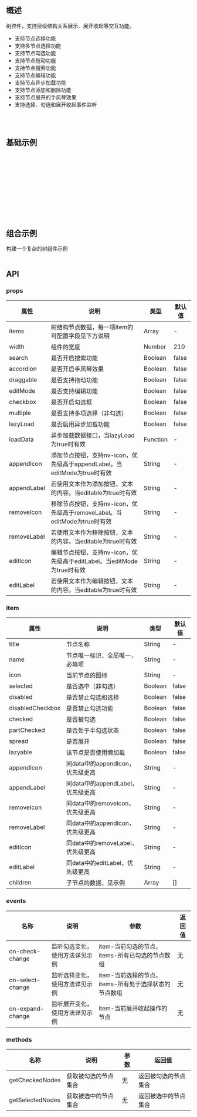 
## 概述

树控件，支持层级结构关系展示、展开收起等交互功能。

<ul>
    <li>支持节点选择功能</li>
    <li>支持多节点选择功能</li>
    <li>支持节点勾选功能</li>
    <li>支持节点拖动功能</li>
    <li>支持节点搜索功能</li>
    <li>支持节点编辑功能</li>
    <li>支持节点异步加载功能</li>
    <li>支持节点添加和删除功能</li>
    <li>支持节点展开的手风琴效果</li>
    <li>支持选择、勾选和展开收起事件监听</li>
</ul>
<br/>
<br/>

## 基础示例

<br/>
<br/>

<template>
    <Card>
        <p class="card-title">基础用法示例</p>
        <template>
            <div class="nv-tree-doc">
                <div class="example">
                    <normalSaTreeExample/>
                </div>
            </div>
        </template>
        <br/>
        <br/>
        <nv-code :content="normalSaTreeExampleCode">
        </nv-code>
    </Card>
</template>

<br/>
<br/>

<template>
    <Card>
        <p class="card-title">Checkbox用法示例</p>
        <template>
            <div class="nv-tree-doc">
                <div class="example">
                    <checkedSaTreeExample/>
                </div>
            </div>
        </template>
        <br/>
        <br/>
        <nv-code :content="checkedSaTreeExampleCode">
        </nv-code>
    </Card>
</template>

<br/>
<br/>

<template>
    <Card>
        <p class="card-title">拖动用法示例</p>
        <template>
            <div class="nv-tree-doc">
                <div class="example">
                    <dragSaTreeExample/>
                </div>
            </div>
        </template>
        <br/>
        <br/>
        <nv-code :content="dragSaTreeExampleCode">
        </nv-code>
    </Card>
</template>

<br/>
<br/>

<template>
    <Card>
        <p class="card-title">编辑用法示例</p>
        <template>
            <div class="nv-tree-doc">
                <div class="example">
                    <editSaTreeExample/>
                </div>
            </div>
        </template>
        <br/>
        <br/>
        <nv-code :content="editSaTreeExampleCode">
        </nv-code>
    </Card>
</template>

<br/>
<br/>

<template>
    <Card>
        <p class="card-title">监听事件示例</p>
        <template>
            <div class="nv-tree-doc">
                <div class="example">
                    <eventsSaTreeExample/>
                </div>
            </div>
        </template>
        <br/>
        <br/>
        <nv-code :content="eventsSaTreeExampleCode">
        </nv-code>
    </Card>
</template>

## 组合示例

构建一个复杂的树组件示例
<br/>
<br/>

<template>
    <Card>
        <p class="card-title">组合示例</p>
        <template>
            <div class="nv-tree-doc">
                <div class="example">
                    <complexSaTreeExample/>
                </div>
            </div>
        </template>
        <br/>
        <br/>
        <nv-code :content="complexSaTreeExampleCode">
        </nv-code>
    </Card>
</template>




## API

### props

| 属性       | 说明                                     | 类型              | 默认值      |
| ---------- | -----------------------------------------| --------------    | ----------- |
| items      | 树结构节点数据，每一项item的可配置字段见下方说明     | Array   | -           |
| width      | 组件的宽度                               |  Number           | 210         |
| search     | 是否开启搜索功能                         | Boolean           | false       |
| accordion  | 是否开启手风琴效果                       | Boolean           | false       |
| draggable  | 是否支持拖动功能                         | Boolean           | false       |
| editMode   | 是否支持编辑功能                         | Boolean           | false       |
| checkbox   | 是否开启勾选框                           | Boolean           | false       |
| multiple   | 是否支持多项选择（非勾选）               | Boolean           | false       |
| lazyLoad   | 是否启用异步加载功能                     | Boolean           | false       |
| loadData   | 异步加载数据接口，当lazyLoad为true时有效 | Function          | -           |
| appendIcon | 添加节点按钮，支持nv-icon，优先级高于appendLabel。当editMode为true时有效  | String   | -           |
| appendLabel| 若使用文本作为添加按钮，文本的内容。当editable为true时有效     | String            | -           |
| removeIcon | 移除节点按钮，支持nv-icon，优先级高于removeLabel。当editMode为true时有效 | String    | -           |
| removeLabel| 若使用文本作为移除按钮，文本的内容。当editable为true时有效     | String            | -           |
| editIcon   | 编辑节点按钮，支持nv-icon，优先级高于editLabel。当editMode为true时有效     | String  | -           |
| editLabel  | 若使用文本作为编辑按钮，文本的内容。当editable为true时有效     | String            | -           |



### item

| 属性       | 说明                                     | 类型              | 默认值      |
| ---------- | -----------------------------------------| --------------    | ----------- |
| title      | 节点名称                                 | String            | -           |
| name       | 节点唯一标识，全局唯一，必填项           | String            | -           |
| icon       | 当前节点的图标                         | String            | -           |
| selected   | 是否选中（非勾选）                       | Boolean           | false       |
| disabled   | 是否禁止勾选和选择                       | Boolean           | false       |
| disabledCheckbox| 是否禁止勾选功能                    | Boolean           | false       |
| checked    | 是否被勾选                               | Boolean           | false       |
| partChecked| 是否处于半勾选状态                        | Boolean           | false       |
| spread     | 是否展开                                 | Boolean           | false       |
| lazyable   | 该节点是否使用懒加载                     | Boolean             | false       |
| appendIcon | 同data中的appendIcon，优先级更高         | String            | -           |
| appendLabel| 同data中的appendLabel，优先级更高        | String            | -           |
| removeIcon | 同data中的removeIcon，优先级更高         | String            | -           |
| removeLabel| 同data中的appendIcon，优先级更高         | String            | -           |
| editIcon   | 同data中的removeLabel，优先级更高        | String            | -           |
| editLabel  | 同data中的editLabel，优先级更高          | String            | -           |
| children   | 子节点的数据，见示例                     | Array             | []          |


### events

| 名称              | 说明                                     | 参数         |        返回值      |
| ----------------- | -----------------------------------------| ------------ |------------------- |
| on-check-change   | 监听勾选变化，使用方法详见示例           | item-当前勾选的节点，items-所有已勾选的节点数组        | 无  |
| on-select-change  | 监听选择变化，使用方法详见示例           | item-当前选择的节点，items-所有处于选择状态的节点数组  | 无  |
| on-expand-change  | 监听展开变化，使用方法详见示例           | item-当前展开收起操作的节点                            | 无  |


### methods

| 名称               | 说明                                     | 参数         |        返回值        |
| ------------------ | -----------------------------------------| ------------ |--------------------- |
| getCheckedNodes    | 获取被勾选的节点集合                     | 无           | 返回被勾选的节点集合 |
| getSelectedNodes   | 获取被选中的节点集合                     | 无           | 返回被选中的节点集合 |



<script>
    import normalSaTreeExample from '../../../example/tree/normal.vue';
    import checkedSaTreeExample from '../../../example/tree/checked.vue';
    import dragSaTreeExample from '../../../example/tree/drag.vue';
    import editSaTreeExample from '../../../example/tree/editable.vue';
    import eventsSaTreeExample from '../../../example/tree/events.vue';
    import complexSaTreeExample from '../../../example/tree/complex.vue';
    // 基础用法示例代码
    const normalSaTreeExampleCode = `<template>
        <div>
            <NvTree :items="items" :accordion="accordion"><\/NvTree>
        <\/div>
    <\/template>

    <script>
    export default {
        name: 'nvTreeNormalDemo',
        data () {
            const self = this;
            return {
                accordion: true,
                items:[
                    {
                        title: 'node1',
                        name: 'node1',
                        children: [
                            {
                                title: 'node1-2',
                                name: 'node1-2',
                                children: [
                                    {
                                        title: 'node1-2-1',
                                        name: 'node1-2-1'
                                    },
                                    {
                                        title: 'node1-2-2',
                                        name: 'node1-2-2'
                                    }
                                ]
                            },
                            {
                                title: 'node1-3',
                                name: 'node1-3',
                                children: [
                                    {
                                        title: 'node1-3-1',
                                        name: 'node1-3-1'
                                    },
                                    {
                                        title: 'node1-3-2',
                                        name: 'node1-3-2'
                                    }
                                ]
                            }
                        ]
                    },
                    {
                        title: 'node2',
                        name: 'node2',
                        children: [
                            {
                                title: 'node2-1',
                                name: 'node2-1'
                            },
                            {
                                title: 'node2-2',
                                name: 'node2-2'
                            }
                        ]

                    },
                    {
                        title: 'node3',
                        name: 'node3'
                    }
                ]
            }
        }
    };
    <\/script>

    <style lang="less">
    <\/style>`;

    // checked用法示例
    const checkedSaTreeExampleCode = `<template>
        <div>
            <NvTree 
            :items="items"
            :search="search"
            :checkbox="checkbox"
            @on-check-change="onCheckChangeHandler"
            :width="300"
            >
            <\/NvTree>
        <\/div>
    <\/template>

    <script>
    export default {
        name: 'nvTreeCheckedDemo',
        data () {
            const self = this;
            return {
                search: true,
                checkbox: true,
                items:[
                    {
                        title: 'node1',
                        name: 'node1',
                        icon: 'star',
                        children: [
                            {
                                title: 'node1-2',
                                name: 'node1-2',
                                icon: 'star'
                            },
                            {
                                title: 'node1-3',
                                name: 'node1-3',
                                icon: 'star'
                            }
                        ]
                    },
                    {
                        title: 'node2',
                        name: 'node2',
                        icon: 'star',
                        children: [
                            {
                                title: 'node2-1',
                                name: 'node2-1',
                                icon: 'star'
                            },
                            {
                                title: 'node2-2',
                                name: 'node2-2',
                                icon: 'star'
                            }
                        ]

                    },
                    {
                        title: 'node3',
                        name: 'node3',
                        icon: 'star'
                    }
                ]
            }
        },
        methods: {
            onCheckChangeHandler: function () {
                this.$Message.info('check changed');
            },
        }
    };
    <\/script>

    <style lang="less">
    <\/style>`;

    // drag用法示例
    const dragSaTreeExampleCode = `<template>
        <div>
            <NvTree 
            :items="items"
            :draggable="draggable"
            :width="300">
            </NvTree>
        <\/div>
    <\/template>

    <script>
    export default {
        name: 'nvTreeDragDemo',
        data () {
            const self = this;
            return {
                draggable: true,
                items:[
                    {
                        title: 'node1',
                        name: 'node1',
                        children: [
                            {
                                title: 'node1-2',
                                name: 'node1-2'
                            },
                            {
                                title: 'node1-3',
                                name: 'node1-3'
                            }
                        ]
                    },
                    {
                        title: 'node2',
                        name: 'node2',
                        children: [
                            {
                                title: 'node2-1',
                                name: 'node2-1'
                            },
                            {
                                title: 'node2-2',
                                name: 'node2-2'
                            }
                        ]

                    },
                    {
                        title: 'node3',
                        name: 'node3'
                    }
                ]
            }
        }
    };
    <\/script>

    <style lang="less">
    <\/style>`;

    // 编辑用法示例代码
    const editSaTreeExampleCode = `<template>
        <div>
            <NvTree 
            :items="items"
            :editMode="editMode"
            :appendIcon="appendIcon"
            :removeIcon="removeIcon"
            :editIcon="editIcon"
            :width="300">
            </NvTree>
        <\/div>
    <\/template>

    <script>
    export default {
        name: 'nvTreeEditDemo',
        data () {
            const self = this;
            return {
                editMode: true,
                appendIcon: 'plus-small-square-o',
                removeIcon: 'minus-small-square-o',
                editIcon: 'edit-o',
                items:[
                    {
                        title: 'node1',
                        name: 'node1',
                        children: [
                            {
                                title: 'node1-2',
                                name: 'node1-2'
                            },
                            {
                                title: 'node1-3',
                                name: 'node1-3'
                            }
                        ]
                    },
                    {
                        title: 'node2',
                        name: 'node2',
                        children: [
                            {
                                title: 'node2-1',
                                name: 'node2-1'
                            },
                            {
                                title: 'node2-2',
                                name: 'node2-2'
                            }
                        ]

                    },
                    {
                        title: 'node3',
                        name: 'node3'
                    }
                ]
            }
        }
    };
    <\/script>

    <style lang="less">
    <\/style>`;

    // 监听事件用法示例代码
    const eventsSaTreeExampleCode = `<template>
        <div>
            <NvTree 
            :items="items"
            :width="300"
            @on-select-change="onSelectChangeHandler"
            @on-expand-change="onExpandChangeHandler"
            >
            <\/NvTree>
        <\/div>
    <\/template>

    <script>
    export default {
        name: 'nvTreeEventsDemo',
        data () {
            const self = this;
            return {
                items:[
                    {
                        title: 'node1',
                        name: 'node1',
                        children: [
                            {
                                title: 'node1-2',
                                name: 'node1-2'
                            },
                            {
                                title: 'node1-3',
                                name: 'node1-3'
                            }
                        ]
                    },
                    {
                        title: 'node2',
                        name: 'node2',
                        children: [
                            {
                                title: 'node2-1',
                                name: 'node2-1'
                            },
                            {
                                title: 'node2-2',
                                name: 'node2-2'
                            }
                        ]

                    },
                    {
                        title: 'node3',
                        name: 'node3'
                    }
                ]
            }
        },
        methods: {
            onSelectChangeHandler: function () {
                this.$Message.info('select changed');
            },
            onExpandChangeHandler: function () {
                this.$Message.info('expand changed');
            }
        }
    };
    <\/script>

    <style lang="less">
    <\style>`;

    // 复杂示例用法代码
    const complexSaTreeExampleCode = `<template>
        <div>
            <NvTree
            :items="items"
            :search="search"
            :accordion="accordion"
            :draggable="draggable"
            :editMode="editMode"
            :checkbox="checkbox"
            :multiple="multiple"
            :appendIcon="appendIcon"
            :removeIcon="removeIcon"
            :editIcon="editIcon"
            :lazyLoad="lazyLoad"
            :loadData="loadData"
            :width="320"
            @on-check-change="onCheckChange"
            @on-select-change="onSelectChange"
            @on-expand-change="onExpandChange"
            >
            <\/NvTree>
        <\/div>
    <\/template>

    <script>
    export default {
        name: 'nvTreeComplexDemo',
        data () {
            return {
                search: true,
                accordion: false,
                draggable: false,
                editMode: true,
                checkbox: true,
                multiple: false,
                lazyLoad: false,
                appendIcon: 'plus-small-square-o',
                removeIcon: 'minus-small-square-o',
                editIcon: 'edit-o',
                items:[
                    {
                        title: 'node1',
                        name: 'node1',
                        icon: 'star',
                        children: [
                            {
                                title: 'node1-2',
                                name: 'node1-2',
                                icon: 'star',
                                children: [
                                    {
                                        title: 'node1-2-1',
                                        name: 'node1-2-1',
                                        icon: 'star',
                                        children: [
                                            {
                                                title: 'node1-2-1-1',
                                                name: 'node1-2-1-1',
                                                icon: 'star',
                                                children: [
                                                    {
                                                        title: 'node1-2-1-1-1',
                                                        name: 'node1-2-1-1-1',
                                                        icon: 'star'
                                                    }
                                                ]
                                            },
                                            {
                                                title: 'node1-2-1-2',
                                                name: 'node1-2-1-2',
                                                icon: 'star'
                                            }
                                        ]
                                    },
                                    {
                                        title: 'node1-2-2',
                                        name: 'node1-2-2',
                                        icon: 'star'
                                    }
                                ]
                            },
                            {
                                title: 'node1-3',
                                name: 'node1-3',
                                icon: 'star',
                                children: [
                                    {
                                        title: 'node1-3-1',
                                        name: 'node1-3-1',
                                        icon: 'star'
                                    },
                                    {
                                        title: 'node1-3-2',
                                        name: 'node1-3-2',
                                        icon: 'star'
                                    }
                                ]
                            }
                        ]
                    },
                    {
                        title: 'node2',
                        name: 'node2',
                        icon: 'star',
                        children: [
                            {
                                title: 'node2-1',
                                name: 'node2-1',
                                icon: 'star'
                            },
                            {
                                title: 'node2-2',
                                name: 'node2-2',
                                icon: 'star'
                            }
                        ]

                    },
                    {
                        title: 'node3',
                        name: 'node3',
                        icon: 'star'
                    }
                ]
            }
        },
        methods: {
            onSelectChange(item, items) {
                //console.log('on-select-change watched');
            },
            onCheckChange(item, items) {
                //console.log('on-check-change watched');
            },
            onExpandChange(item) {
                //console.log('on-expand-change watched');
            },
            loadData(item, callback) {
                // setTimeout(() => {
                //     const data = [
                //         {
                //             title: 'children1',
                //             children: []
                //         },
                //         {
                //             title: 'children2',
                //             children: []
                //         }
                //     ];
                //     callback(data);
                // }, 1000);
            }
        }
    };
    <\/script>

    <style lang="less">
    <\/style>`;

    export default {
        name: 'treeDoc',
        components: {
            normalSaTreeExample,
            checkedSaTreeExample,
            dragSaTreeExample,
            editSaTreeExample,
            eventsSaTreeExample,
            complexSaTreeExample
        },
        data() {
            return {
                normalSaTreeExampleCode: normalSaTreeExampleCode,
                checkedSaTreeExampleCode: checkedSaTreeExampleCode,
                dragSaTreeExampleCode: dragSaTreeExampleCode,
                editSaTreeExampleCode: editSaTreeExampleCode,
                eventsSaTreeExampleCode: eventsSaTreeExampleCode,
                complexSaTreeExampleCode: complexSaTreeExampleCode
            }
        }
    };
</script>

<style lang="less" >
    .nv-tree-doc {
        .example {
            margin: 20px 0;
        }
    }
    .card-title {
        font-weight: 600;
    }
</style>
